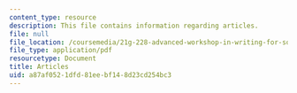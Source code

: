 ```yaml
---
content_type: resource
description: This file contains information regarding articles.
file: null
file_location: /coursemedia/21g-228-advanced-workshop-in-writing-for-social-sciences-and-architecture-els-spring-2007/a87af0521dfd81eebf148d23cd254bc3_MIT21G.228S07_articles_par.pdf
file_type: application/pdf
resourcetype: Document
title: Articles
uid: a87af052-1dfd-81ee-bf14-8d23cd254bc3
---
```

